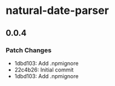 # natural-date-parser

## 0.0.4

### Patch Changes

- 1dbd103: Add .npmignore
- 22c4b26: Initial commit
- 1dbd103: Add .npmignore
